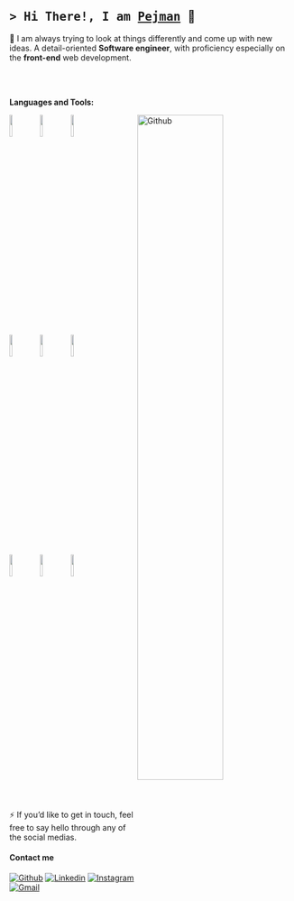 <h2>
        <samp>&gt; Hi There!, I am
                <b><a target="_blank" href="https://pejmanjs.com">Pejman</a></b>
        </samp>
      🚀
      
</h2>

🌱 I am always trying to look at things differently and come up with new ideas. 
A detail-oriented **Software engineer**, with proficiency especially on the **front-end** web development.
 
<br />
<br />


**Languages and Tools:** 

<p>
  <a href="https://github.com/pjmzr">
    <img width="55%" align="right" alt="Github" src="https://raw.githubusercontent.com/onimur/.github/master/.resources/git-header.svg" />
  </a>

  <!-- Your languages and tools. Be careful with the alignment. 
  You can use this sites to get logos: https://www.vectorlogo.zone or https://simpleicons.org/
  -->
  <code><img width="10%" src="https://www.vectorlogo.zone/logos/nextjs/nextjs-ar21.svg"></code>
  <code><img width="10%" src="https://www.vectorlogo.zone/logos/reactjs/reactjs-ar21.svg"></code>
  <code><img width="10%" src="https://www.vectorlogo.zone/logos/typescriptlang/typescriptlang-ar21.svg"></code>
  <br />
  <code><img width="10%" src="https://www.vectorlogo.zone/logos/javascript/javascript-ar21.svg"></code>
  <code><img width="10%" src="https://www.vectorlogo.zone/logos/js_redux/js_redux-ar21.svg"></code>
  <code><img width="10%" src="https://www.vectorlogo.zone/logos/mongodb/mongodb-ar21.svg"></code>
  <br />
  <code><img width="10%" src="https://www.vectorlogo.zone/logos/git-scm/git-scm-ar21.svg"></code>
  <code><img width="10%" src="https://www.vectorlogo.zone/logos/tailwindcss/tailwindcss-ar21.svg"></code>
  <code><img width="10%" src="https://www.vectorlogo.zone/logos/vercel/vercel-ar21.svg"></code>
</p>
<br />
<br />

⚡ If you’d like to get in touch, feel free to say hello through any of the social medias.

#### Contact me
[![Github](https://img.shields.io/badge/-Github-000?style=flat&logo=Github&logoColor=white)](https://github.com/pjmzr)
[![Linkedin](https://img.shields.io/badge/-LinkedIn-blue?style=flat&logo=Linkedin&logoColor=white)](https://www.linkedin.com/in/)
[![Instagram](https://img.shields.io/badge/-Instagram-c13584?style=flat&labelColor=c13584&logo=instagram&logoColor=white)](https://www.instagram.com/pejman.js)
[![Gmail](https://img.shields.io/badge/-Gmail-c14438?style=flat&logo=Gmail&logoColor=white)](mailto:ark.royal212@gmail.com)

